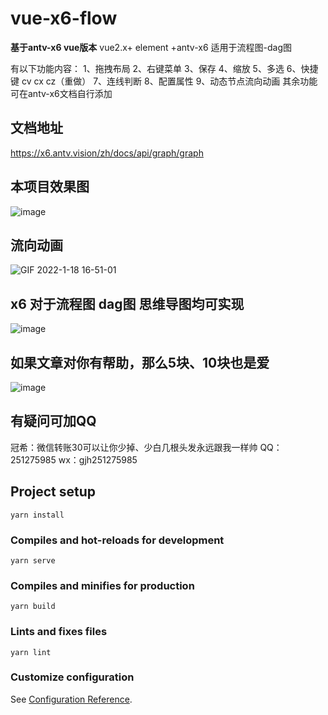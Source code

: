 # vue-x6-flow

**基于antv-x6 vue版本**
vue2.x+ element +antv-x6 
适用于流程图-dag图

有以下功能内容：
1、拖拽布局
2、右键菜单
3、保存
4、缩放
5、多选
6、快捷键 cv  cx  cz（重做）
7、连线判断
8、配置属性
9、动态节点流向动画
其余功能可在antv-x6文档自行添加

## 文档地址  
https://x6.antv.vision/zh/docs/api/graph/graph

## 本项目效果图
![image](https://user-images.githubusercontent.com/16436933/149902393-4a9fd58f-eadd-4a5f-af71-81076d0364d0.png)

## 流向动画
![GIF 2022-1-18 16-51-01](https://user-images.githubusercontent.com/16436933/149902899-b630b119-c39f-45e9-b576-da8d571386be.gif)


## x6 对于流程图 dag图 思维导图均可实现
![image](https://user-images.githubusercontent.com/16436933/153532050-5bd5372b-e3a0-43dd-8407-9f0a05b7f59a.png)


## 如果文章对你有帮助，那么5块、10块也是爱
![image](https://user-images.githubusercontent.com/16436933/153533288-32647686-344f-4933-a692-5f4451fe24f6.png)


## 有疑问可加QQ
冠希：微信转账30可以让你少掉、少白几根头发永远跟我一样帅
QQ：251275985  wx：gjh251275985

## Project setup
```
yarn install
```

### Compiles and hot-reloads for development
```
yarn serve
```

### Compiles and minifies for production
```
yarn build
```

### Lints and fixes files
```
yarn lint
```

### Customize configuration
See [Configuration Reference](https://cli.vuejs.org/config/).

